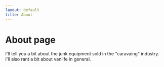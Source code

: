 ```yaml
---
layout: default
title: About
---
```

# About page

I'll tell you a bit about the junk equipment sold in the "caravaing" industry. I'll also rant a bit about vanlife in general.
